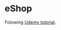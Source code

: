 # eShop

Folowing [Udemy tutorial](https://www.udemy.com/course/complete-react-developer-zero-to-mastery/).
